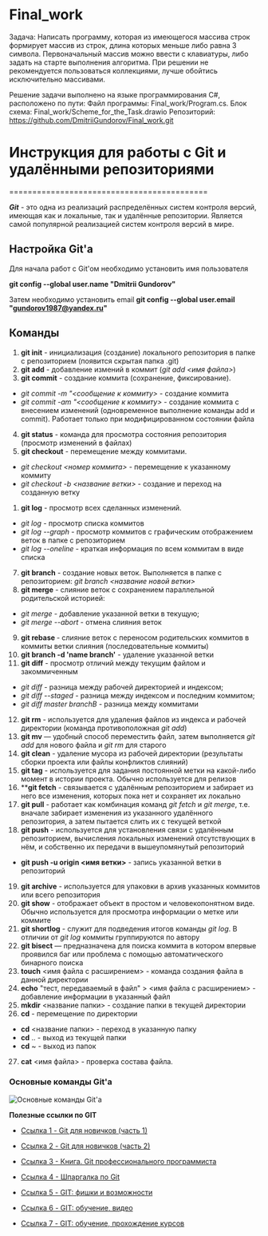 # Final_work
Задача: Написать программу, которая из имеющегося массива строк формирует массив
из строк, длина которых меньше либо равна 3 символа. Первоначальный массив
можно ввести с клавиатуры, либо задать на старте выполнения алгоритма. 
При решении не рекомендуется пользоваться коллекциями, лучше обойтись исключительно массивами.

Решение задачи выполнено на языке программирования C#, расположено по пути: 
Файл программы: Final_work/Program.cs.
Блок схема: Final_work/Scheme_for_the_Task.drawio
Репозиторий: https://github.com/DmitriiGundorov/Final_work.git




# Инструкция для работы с Git и удалёнными репозиториями
===========================================

***Git*** - это одна из реализаций распределённых систем контроля версий, имеющая как и локальные, так и удалённые репозитории. Является самой популярной реализацией систем контроля версий в мире.

## Настройка Git'а
 
 Для начала работ с Git'ом необходимо установить имя пользователя

**git config --global user.name "Dmitrii Gundorov"**

Затем необходимо установить email
**git config --global user.email "gundorov1987@yandex.ru"**

## Команды

1. **git init** - инициализация (создание) локального репозитория в папке с репозиторием (появится скрытая папка .git)
2. **git add** - добавление измений в коммит (*git add <имя файла>*)
3. **git commit** - создание коммита (сохранение, фиксирование). 
- *git commit -m "<сообщение к коммиту>* - создание коммита 
- *git commit -am "<сообщение к коммиту>* - создание коммита с внесением изменений (одновременное выполнение команды add и commit). Работает только при модифицированном состоянии файла
4. **git status** - команда для просмотра состояния репозитория (просмотр изменений в файлах)
5. **git checkout** - перемещение между коммитами.
- *git checkout <номер коммита>* - перемещение к указанному коммиту
- *git checkout -b <название ветки>* - создание и переход на созданную ветку
1. **git log** - просмотр всех сделанных изменений.
* *git log* - просмотр списка коммитов
* *git log --graph* - просмотр коммитов с графическим отображением веток в папке с репозиторием
* *git log --oneline* - краткая информация по всем коммитам в виде списка
7. **git branch** - создание новых веток. Выполняется в папке с репозиторием: *git branch <название новой ветки>*
8. **git merge** - слияние веток с сохранением параллельной родительской историей: 
- *git merge <name branch>* - добавление указанной ветки в текущую;
- *git merge --abort* - отмена слияния веток
9.  **git rebase <name branch>** - слияние веток с переносом родительских коммитов в коммиты ветки слияния (последовательные коммиты)
10. **git branch -d 'name branch'** - удаление указанной ветки
11. **git diff** - просмотр отличий между текущим файлом и закоммиченным
- *git diff* - разница между рабочей директорией и индексом;
- *git diff --staged* - разница между индексом и последним коммитом;
- *git diff master branchB* - разница между коммитами
12. **git rm** - используется для удаления файлов из индекса и рабочей директории (команда противоположная *git add*)
13. **git mv** — удобный способ переместить файл, затем выполняется *git add* для нового файла и *git rm* для старого
14. **git clean** - удаление мусора из рабочей директории (результаты сборки проекта или файлы конфликтов слияний)
15. **git tag** - используется для задания постоянной метки на какой-либо момент в истории проекта. Обычно используется для релизов
16. ****git fetch** - связывается с удалённым репозиторием и забирает из него все изменения, которых пока нет и сохраняет их локально
17. **git pull** - работает как комбинация команд *git fetch* и *git merge*, т.е. вначале забирает изменения из указанного удалённого репозитория, а затем пытается слить их с текущей веткой
18. **git push** - используется для установления связи с удалённым репозиторием, вычисления локальных изменений отсутствующих в нём, и собственно их передачи в вышеупомянутый репозиторий
- **git push -u origin <имя ветки>** - запись указанной ветки в репозиторий
19. **git archive** - используется для упаковки в архив указанных коммитов или всего репозитория
20. **git show** - отображает объект в простом и человекопонятном виде. Обычно используется для просмотра информации о метке или коммите
21. **git shortlog** - служит для подведения итогов команды *git log*. В отличии от *git log* коммиты группируются по автору
22. **git bisect** — предназначена для поиска коммита в котором впервые проявился баг или проблема с помощью автоматического бинарного поиска
23. **touch** <имя файла с расширением> - команда создания файла в данной директории
24. **echo** "тест, передаваемый в файл" > <имя файла с расширением> - добавление информации в указанный файл
25. **mkdir** <название папки> - создание папки в текущей директории
26. **cd** - перемещение по директории
- **cd** <название папки> - переход в указанную папку
- **cd** .. - выход из текущей папки
- **cd** ~ - выход из папок
27. **cat** <имя файла> - проверка состава файла.

### Основные команды Git'a
![Основные команды Git'a](ComandsGit.jpeg)


**Полезные ссылки по GIT** 

* [Ссылка 1 - Git для новичков (часть 1)](https://habr.com/ru/post/541258/) 

* [Ссылка 2 - Git для новичков (часть 2)](https://habr.com/ru/post/542616/) 

* [Ссылка 3 - Книга. Git профессионального программиста ](https://gbcdn.mrgcdn.ru/uploads/asset/4245110/attachment/d4eb8c232f8f2bdf4e42ba7cb49e0c50.pdf) 

* [Ссылка 4 - Шпаргалка по Git ](https://training.github.com/downloads/ru/github-git-cheat-sheet/) 

* [Ссылка 5 - GIT: фишки и возможности ](https://netology-code.github.io/guides/git-links/#articles)

* [Ссылка 6 - GIT: обучение, видео ](https://vimeo.com/showcase/5616060)

* [Ссылка 7 - GIT: обучение, прохождение курсов ](https://learngitbranching.js.org/?locale=ru_RU)